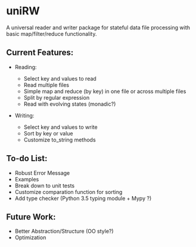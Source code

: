# uniRW
A universal reader and writer package for stateful data file processing with basic map/filter/reduce functionality.

## Current Features:
- Reading:
    - Select key and values to read
    - Read multiple files
    - Simple map and reduce (by key) in one file or across multiple files
    - Split by regular expression
    - Read with evolving states (monadic?)
    
- Writing:
    - Select key and values to write
    - Sort by key or value
    - Customize to_string methods
    
## To-do List:
- Robust Error Message
- Examples
- Break down to unit tests
- Customize comparation function for sorting
- Add type checker (Python 3.5 typing module + Mypy ?)

## Future Work:
- Better Abstraction/Structure (OO style?)
- Optimization
